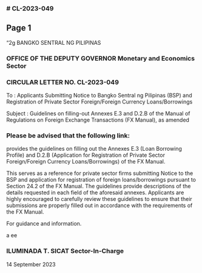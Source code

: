 ### # CL-2023-049

## Page 1

“2g BANGKO SENTRAL NG PILIPINAS

### OFFICE OF THE DEPUTY GOVERNOR Monetary and Economics Sector

### CIRCULAR LETTER NO. CL-2023-049

To : Applicants Submitting Notice to Bangko Sentral ng Pilipinas (BSP) and Registration of Private Sector Foreign/Foreign Currency Loans/Borrowings

Subject : Guidelines on filling-out Annexes E.3 and D.2.B of the Manual of Regulations on Foreign Exchange Transactions (FX Manual), as amended

### Please be advised that the following link:

provides the guidelines on filling out the Annexes E.3 (Loan Borrowing Profile) and D.2.B (Application for Registration of Private Sector Foreign/Foreign Currency Loans/Borrowings) of the FX Manual.

This serves as a reference for private sector firms submitting Notice to the BSP and application for registration of foreign loans/borrowings pursuant to Section 24.2 of the FX Manual. The guidelines provide descriptions of the details requested in each field of the aforesaid annexes. Applicants are highly encouraged to carefully review these guidelines to ensure that their submissions are properly filled out in accordance with the requirements of the FX Manual.

For guidance and information.

a ee

### ILUMINADA T. SICAT Sector-In-Charge

14 September 2023 